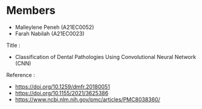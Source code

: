 # Members
- Malleylene Peneh (A21EC0052)
- Farah Nabilah (A21EC0023)

Title :
- Classification of Dental Pathologies Using Convolutional Neural Network (CNN)

Reference : 
- https://doi.org/10.1259/dmfr.20180051
- https://doi.org/10.1155/2021/3625386
- https://www.ncbi.nlm.nih.gov/pmc/articles/PMC8038360/
